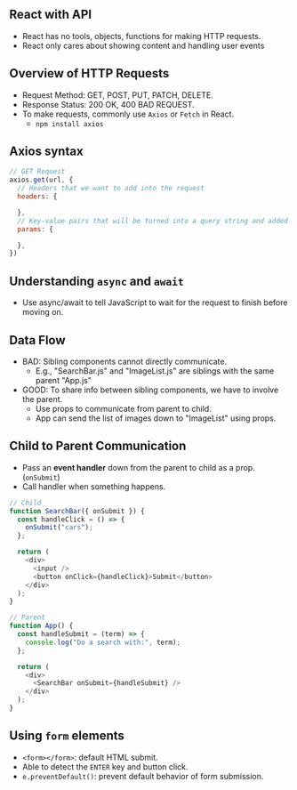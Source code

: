 ## React with API

- React has no tools, objects, functions for making HTTP requests.
- React only cares about showing content and handling user events

## Overview of HTTP Requests

- Request Method: GET, POST, PUT, PATCH, DELETE.
- Response Status: 200 OK, 400 BAD REQUEST.
- To make requests, commonly use `Axios` or `Fetch` in React.
  - `npm install axios`

## Axios syntax

```js
// GET Request
axios.get(url, {
  // Headers that we want to add into the request
  headers: {

  },
  // Key-value pairs that will be turned into a query string and added to the URL
  params: {

  },
})
```

## Understanding `async` and `await`

- Use async/await to tell JavaScript to wait for the request to finish before moving on.

## Data Flow

- BAD: Sibling components cannot directly communicate.
  - E.g., "SearchBar.js" and "ImageList.js" are siblings with the same parent "App.js"
- GOOD: To share info between sibling components, we have to involve the parent.
  - Use props to communicate from parent to child.
  - App can send the list of images down to "ImageList" using props.

## Child to Parent Communication

- Pass an **event handler** down from the parent to child as a prop. (`onSubmit`)
- Call handler when something happens.

```js
// Child
function SearchBar({ onSubmit }) {
  const handleClick = () => {
    onSubmit("cars");
  };

  return (
    <div>
      <input />
      <button onClick={handleClick}>Submit</button>
    </div>
  );
}
```

```js
// Parent
function App() {
  const handleSubmit = (term) => {
    console.log("Do a search with:", term);
  };

  return (
    <div>
      <SearchBar onSubmit={handleSubmit} />
    </div>
  );
}
```

## Using `form` elements

- `<form></form>`: default HTML submit.
- Able to detect the `ENTER` key and button click.
- `e.preventDefault()`: prevent default behavior of form submission.